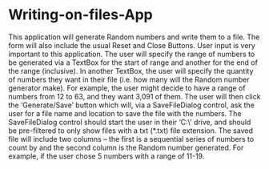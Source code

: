 # Writing-on-files-App
This application will generate Random numbers and write them to a file.  The form will also include the usual Reset and Close Buttons.   User input is very important to this application.  The user will specify the range of numbers to be generated via a TextBox for the start of range and another for the end of the range (inclusive).  In another TextBox, the user will specify the quantity of numbers they want in their file (i.e. how many will the Random number generator make).  For example, the user might decide to have a range of numbers from 12 to 63, and they want 3,091 of them.  The user will then click the ‘Generate/Save’ button which will, via a SaveFileDialog control, ask the user for a file name and location to save the file with the numbers. The SaveFileDialog control should start the user in their ‘C:\’ drive, and should be pre-filtered to only show files with a txt (*.txt) file extension.   The saved file will include two columns – the first is a sequential series of numbers to count by and the second column is the Random number generated.  For example, if the user chose 5 numbers with a range of 11-19.
